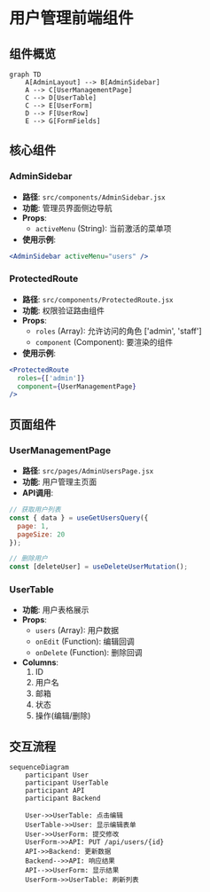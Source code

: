 
# 用户管理前端组件

## 组件概览
```mermaid
graph TD
    A[AdminLayout] --> B[AdminSidebar]
    A --> C[UserManagementPage]
    C --> D[UserTable]
    C --> E[UserForm]
    D --> F[UserRow]
    E --> G[FormFields]
```

## 核心组件

### AdminSidebar
- **路径**: `src/components/AdminSidebar.jsx`
- **功能**: 管理员界面侧边导航
- **Props**:
  - `activeMenu` (String): 当前激活的菜单项
- **使用示例**:
```jsx
<AdminSidebar activeMenu="users" />
```

### ProtectedRoute
- **路径**: `src/components/ProtectedRoute.jsx`
- **功能**: 权限验证路由组件
- **Props**:
  - `roles` (Array): 允许访问的角色 ['admin', 'staff']
  - `component` (Component): 要渲染的组件
- **使用示例**:
```jsx
<ProtectedRoute 
  roles={['admin']}
  component={UserManagementPage}
/>
```

## 页面组件

### UserManagementPage
- **路径**: `src/pages/AdminUsersPage.jsx`
- **功能**: 用户管理主页面
- **API调用**:
```javascript
// 获取用户列表
const { data } = useGetUsersQuery({
  page: 1,
  pageSize: 20
});

// 删除用户
const [deleteUser] = useDeleteUserMutation();
```

### UserTable
- **功能**: 用户表格展示
- **Props**:
  - `users` (Array): 用户数据
  - `onEdit` (Function): 编辑回调
  - `onDelete` (Function): 删除回调
- **Columns**:
  1. ID
  2. 用户名
  3. 邮箱
  4. 状态
  5. 操作(编辑/删除)

## 交互流程
```mermaid
sequenceDiagram
    participant User
    participant UserTable
    participant API
    participant Backend
    
    User->>UserTable: 点击编辑
    UserTable->>User: 显示编辑表单
    User->>UserForm: 提交修改
    UserForm->>API: PUT /api/users/{id}
    API->>Backend: 更新数据
    Backend-->>API: 响应结果
    API-->>UserForm: 显示结果
    UserForm->>UserTable: 刷新列表
```
